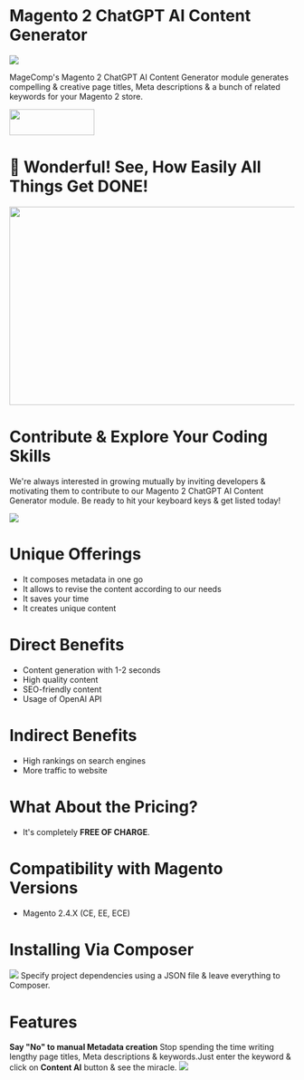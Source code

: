 # Magento 2 ChatGPT AI Content Generator
<img src="https://magecomp.com/media/catalog/product/cache/9060bf895541631e29635713a6168783/c/h/chatgpt_ai_content_generator-product_image.webp">

MageComp's Magento 2 ChatGPT AI Content Generator module generates compelling & creative page titles, Meta descriptions & a bunch of related keywords for your Magento 2 store.

<a href="https://magecomp.com/magento-2-chatgpt-ai-content-generator.html" target="_blank"><img width="150" height="46" src="https://magecomp.com/media/button.webp"></a>

# 🤩 Wonderful! See, How Easily All Things Get DONE!
<img width="600" height="350" src="https://s10.gifyu.com/images/Utilizes_OpenAI_API_to_produce_AI_content-1.gif">

# Contribute & Explore Your Coding Skills
We're always interested in growing mutually by inviting developers & motivating them to contribute to our Magento 2 ChatGPT AI Content Generator module. Be ready to hit your keyboard keys & get listed today!

<a href="https://github.com/magecomp/Magento-2-ChatGPT-AI-Content-Generator/graphs/contributors">
  <img src="https://contrib.rocks/image?repo=magecomp/Magento-2-ChatGPT-AI-Content-Generator" />
</a>

# Unique Offerings
* It composes metadata in one go
* It allows to revise the content according to our needs
* It saves your time
* It creates unique content

# Direct Benefits
* Content generation with 1-2 seconds
* High quality content
* SEO-friendly content
* Usage of OpenAI API

# Indirect Benefits
* High rankings on search engines
* More traffic to website

# What About the Pricing?
* It's completely **FREE OF CHARGE**.

# Compatibility with Magento Versions
* Magento 2.4.X (CE, EE, ECE)

# Installing Via Composer
<img src="https://i.ibb.co/NjGRFCt/composer.png">
Specify project dependencies using a JSON file & leave everything to Composer.

# Features
**Say "No" to manual Metadata creation**
Stop spending the time writing lengthy page titles, Meta descriptions & keywords.Just enter the keyword & click on **Content AI** button & see the miracle.
<img src="https://magecomp.com/media/wysiwyg/Eliminate_manual_input_of_product_metadata_1.gif">


















